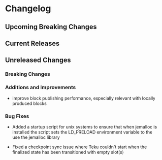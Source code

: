# Changelog

## Upcoming Breaking Changes

## Current Releases

## Unreleased Changes

### Breaking Changes

### Additions and Improvements
- improve block publishing performance, especially relevant with locally produced blocks

### Bug Fixes
- Added a startup script for unix systems to ensure that when jemalloc is installed the script sets the LD_PRELOAD environment variable to the use the jemalloc library

- Fixed a checkpoint sync issue where Teku couldn't start when the finalized state has been transitioned with empty slot(s) 
